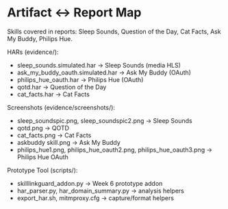 # Artifact ↔ Report Map

Skills covered in reports: Sleep Sounds, Question of the Day, Cat Facts, Ask My Buddy, Philips Hue.

HARs (evidence/):
- sleep_sounds.simulated.har  → Sleep Sounds (media HLS)
- ask_my_buddy_oauth.simulated.har → Ask My Buddy (OAuth)
- philips_hue_oauth.har → Philips Hue (OAuth)
- qotd.har → Question of the Day
- cat_facts.har → Cat Facts

Screenshots (evidence/screenshots/):
- sleep_soundspic.png, sleep_soundspic2.png → Sleep Sounds
- qotd.png → QOTD
- cat_facts.png → Cat Facts
- askbuddy skill.png → Ask My Buddy
- philips_hue1.png, philips_hue_oauth2.png, philips_hue_oauth3.png → Philips Hue OAuth

Prototype Tool (scripts/):
- skilllinkguard_addon.py → Week 6 prototype addon
- har_parser.py, har_domain_summary.py → analysis helpers
- export_har.sh, mitmproxy.cfg → capture/format helpers
